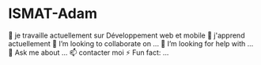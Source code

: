 # ISMAT-Adam


🔭 je travaille actuellement sur Développement web et mobile
🌱 j'apprend actuellement 
👯 I’m looking to collaborate on ...
🤔 I’m looking for help with ...
💬 Ask me about ...
📫 contacter moi 
⚡ Fun fact: ...

<!--
Here are some ideas to get you started:

- 🔭 I’m currently working on ...
- 🌱 I’m currently learning ...
- 👯 I’m looking to collaborate on ...
- 🤔 I’m looking for help with ...
- 💬 Ask me about ...
- 📫 How to reach me: ...
- 😄 Pronouns: ...
- ⚡ Fun fact: ...
-->
